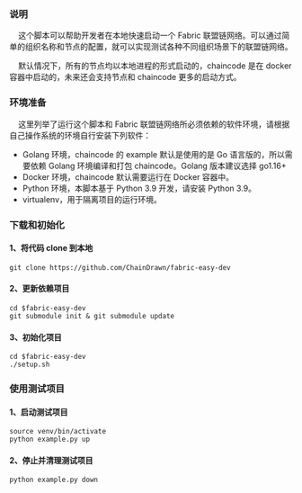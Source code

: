 ### 说明
&nbsp;&nbsp;&nbsp;&nbsp;这个脚本可以帮助开发者在本地快速启动一个 Fabric 联盟链网络。可以通过简单的组织名称和节点的配置，就可以实现测试各种不同组织场景下的联盟链网络。

&nbsp;&nbsp;&nbsp;&nbsp;默认情况下，所有的节点均以本地进程的形式启动的，chaincode 是在 docker 容器中启动的，未来还会支持节点和 chaincode 更多的启动方式。
### 环境准备
&nbsp;&nbsp;&nbsp;&nbsp;这里列举了运行这个脚本和 Fabric 联盟链网络所必须依赖的软件环境，请根据自己操作系统的环境自行安装下列软件：
* Golang 环境，chaincode 的 example 默认是使用的是 Go 语言版的，所以需要依赖 Golang 环境编译和打包 chaincode。Golang 版本建议选择 go1.16+
* Docker 环境，chaincode 默认需要运行在 Docker 容器中。
* Python 环境，本脚本基于 Python 3.9 开发，请安装 Python 3.9。
* virtualenv，用于隔离项目的运行环境。

### 下载和初始化

#### 1、将代码 clone 到本地

```shell
git clone https://github.com/ChainDrawn/fabric-easy-dev	
```

#### 2、更新依赖项目

```shell
cd $fabric-easy-dev
git submodule init & git submodule update
```

#### 3、初始化项目

```shell
cd $fabric-easy-dev
./setup.sh
```

### 使用测试项目

#### 1、启动测试项目

```shell
source venv/bin/activate
python example.py up
```

#### 2、停止并清理测试项目

```shell
python example.py down
```



